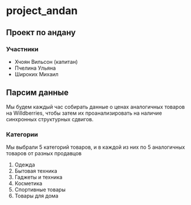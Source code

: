 # project_andan
## Проект по андану 
### Участники
- Хчоян Вильсон (капитан)
- Пчелина Ульяна
- Широких Михаил

## Парсим данные
Мы будем каждый час собирать данные о ценах аналогичных товаров на Willdberries, чтобы затем их проанализировать на наличие синхронных структурных сдвигов.

### Категории 
Мы выбрали 5 категорий товаров, и в каждой из них по 5 аналогичных товаров от разных продавцов

 1. Одежда 
 2. Бытовая техника 
 3. Гаджеты и техника
 4. Косметика
 5. Спортивные товары
 6. Товары для дома
